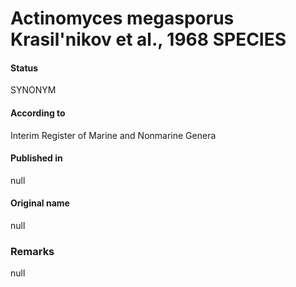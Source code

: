 Actinomyces megasporus Krasil'nikov et al., 1968 SPECIES
=======

#### Status
SYNONYM

#### According to
Interim Register of Marine and Nonmarine Genera

#### Published in
null

#### Original name
null

### Remarks
null